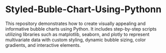 # Styled-Buble-Chart-Using-Pythonn
This repository demonstrates how to create visually appealing and informative bubble charts using Python. It includes step-by-step scripts utilizing libraries such as matplotlib, seaborn, and plotly to represent multivariate data with custom styling, dynamic bubble sizing, color gradients, and interactive elements.
